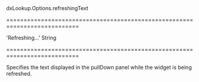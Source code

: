 <!--id-->dxLookup.Options.refreshingText<!--/id-->
===========================================================================
<!--default-->'Refreshing...'<!--/default-->
<!--type-->String<!--/type-->
===========================================================================

<!--shortDescription-->
Specifies the text displayed in the pullDown panel while the widget is being refreshed.
<!--/shortDescription-->

<!--fullDescription-->

<!--/fullDescription-->